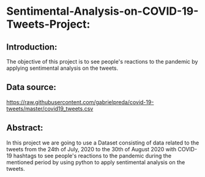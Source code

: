# **Sentimental-Analysis-on-COVID-19-Tweets-Project:**

## **Introduction:**

The objective of this project is to see people's reactions to the pandemic by applying sentimental analysis on the tweets.

## **Data source:**

https://raw.githubusercontent.com/gabrielpreda/covid-19-tweets/master/covid19_tweets.csv

## **Abstract:**

In this project we are going to use a Dataset consisting of data related to the tweets from the 24th of July, 2020 to the 30th of August 2020 with COVID-19 hashtags to see people's reactions to the pandemic during the mentioned period by using python to apply sentimental analysis on the tweets.
